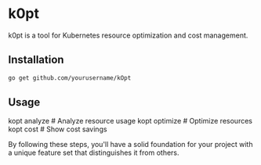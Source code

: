 # k0pt

k0pt is a tool for Kubernetes resource optimization and cost management.

## Installation

```sh
go get github.com/yourusername/kOpt
```

## Usage

kopt analyze    # Analyze resource usage
kopt optimize   # Optimize resources
kopt cost       # Show cost savings


By following these steps, you'll have a solid foundation for your project with a unique feature set that distinguishes it from others.

